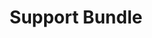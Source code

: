 ---
  title: "Support Bundle"
  description: "Use Replicated's standalone Support Bundle to diagnose problems with any app, deployed any way, anywhere."
  level: "advanced"
  index: false
  chapters:
    - title: "Create a Support Bundle Spec"
      description: "Define what information you want to collect when diagnosing an issue"
      slug: "/guides/support-bundle/spec"
    - title: "Collect a bundle"
      description: "Collect a support bundle from a server where your app is running"
      slug: "generate"
    - title: "Automate Spec"
      description: "Store your spec in github"
      slug: "github"
    - title: "Expand Your Spec"
      description: "The Reference documentation is a complete guide to the diagnostic and debugging information you can collect with Support Bundle"
      slug: "/api/support-bundle-yaml/"
---